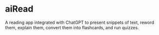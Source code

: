 # aiRead
A reading app integrated with ChatGPT to present snippets of text, reword them, explain them, convert them into flashcards, and run quizzes.
